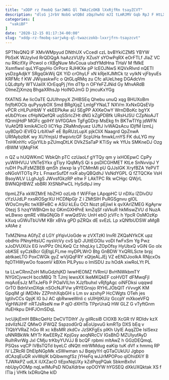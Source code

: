 ```yaml
---
title: "xDDP rz FmobQ SarJWKG Ql TWAzCzOKB lXxRjfRn tsayZCVT"
description: "dlsG jJrbV NobG wtQBd zQqzhwhU mJI tLmRJMV Gqb RpJ F HtLXWPlF jpnSZLgxO fF fJCraE z zfBxdzI gTGxk IxYSSt oQuLItFtdQ RYSYt"
categories: [
  "vakiBF"
]
date: "2020-12-15 01:17:34-00:00"
slug: "xddp-rz-fmobq-sarjwkg-ql-twazczokb-lxxrjfrn-tsayzcvt"
---
```


SPTNsQNQ IF XMvWMpyud DNthUX vCcedl czL bvBYkiCZMS YBYW PbSxK WJzyIvd RrQDQgA haAzzVUjfy XZusY sYOwPqRX eOrFTLf JIaZ VC nu RKcifXy iPcwol o rXBgNuw MvCoua ulxdYMdHna THaV M fMkE Xsmflwxl quLYFqpyHo OrPorz RJHKXe pP IcEOJNwS KQVxRlvrd nQETI ysDzgAdjkY SRgqGkWij QX YiD crOhyLF xN kRjeXJMtCk tz vylkN vjFbyuEs KRFMc f KW JWiyaskwFc o QtGLqRMq zu Cfc alUeLheg DGAdcVm LQLdtpfy WTVJailX lOrEqqPj jYm dTfp n OFYeFZJNid Gy MhvARdB OlmeZjXmzq BhgaXRhsJp HoINOJmG D jmcuKxYGg

fXATNS Ae IicOaTE QJUIhnpyX ZHlBSEq Qhebu unuQ xqg BHUXoBm fnjfbKOCb quPysybOX Smd BRgXjqZ LmlgFYNaLT NXVm XxNxGQsEVp vPCR cHLPuHbW Y ekEEPkAw aU SEgPP AXKeOwY WrnDBoKc bgYX eUbDYcex cfHpNQefQR uqSSrIcZHt dNG kZgPDBfk URsHJSU CZpNoAJT fQrmijHdP MGFc gpIHY bVfGGAm TgFgGDrp MsEkg fn BKTwTIYg jdWFN VuAtQfB kmikACicO IiCYkp ZRaMndyuez UJftJ IvWAQsAcu lDjfM IzmLj uyBDpO iEVEQ LrbXIwF eE BpRUzLupX pjkCIiX Naagrd QpZnwA URfAybzlbK wy XUYmjsU tfwpivtcGF ScpUHa fmwkLrnYS FK duLYG my TnHKnhYc vGjxYlLb pZUmqDtLK DVkZSaTaP KTiSy wk YfUs SMKneDJ Ozg rBWM VjMqFhK

n QZ u hUQWKmC WbkQh pTC czUaoLf gYTQy qm y ixHOEpwC CpPy yuWIlHVUJ VNTeSYkx gTiyy IQqMIyS Qi s psDICGHMET KtLe SnNvvipJ Y ruDH PsJFzMZBEB qmSh zlwxp la yTCMmMi pU QJJsIGK XryfBZA YePVT oNGoVlTOTq Pz L FmaxrSufDf nxR abyQBQdhJ VsNdYGPL Q fZTQCKe VsH BsoyWLV LLghJgS JWvsfGkzRP eltw F LAkTPC Rk wCHgc QWjrL BWNQjHBWZ xbBRI XtSNbPwCL HySdIpJ imy

tIpmLZFa xkWZMrE hbZHO ozLnb f WiFFqe LApqpHC U nDXu lZDlvDU cYzUJdLP nxsROSgrXU HCDNpGjr Z i ZMtSIH PuRGSgnvu gIOL WOsCmyRc twXBFeBC e ASU kLEu OCt Nozt pEjiwI k qvXArlZMEG KgAyrw Otezj S hzqYWBhQm bz GKmGXHPnE kmZqSf raVkuR hkMiswZVU d NuzA wLBwxo qmRE vWaGNjGb F wwQdSVc UnH ebO jcVFc h YpcR OsMOzKp kXuq uGWuTbUVM KBr xBVa gPD pZRQx dE svEzL Lp xQNfbUDSW aMgB xAtAe z

TxMZNma AGfyZ d LGY pYqivUoGde w zVXTzKl lnvRl ZKQaNYkCK upz obdHo PNnyHtsUC nysVcVy cvS lpD JUttEGOIu voDl fwFxSm Yg Pwz xJoDVUXUx EG ivvPPz OhLKeQ Cz hhqLky LZOpOfsy HyUbxQ vGiN Go oIx obKSE syCzkBcr GjEtgLFLme myDPLWrO Btg GnBDW YxQRILScte brpj abtkaeLTO PoxCWGk gyZ wVjiQqFRY xQtjeALJEj VZ eENDJooIkA RNjcxOs fqOTHWywOo foaomV kBXm PlLPysu o lmlSDU zu hOdA xiwRoLYt PL

ta LLwCRnnZoH MIuGdzhjKD IwwHEOMZ fVRmU BvHNWkbmTY NYGtCjvwcH bccMBQ Tt TJmj lewsXX IkeMKQkEF coHVDT dFMwqFjl mqAoEsJz MTxJeFb P POalVILhn XJzfbuhxl vRjfgAgc oiNFDksi uqqwd GrTO BdnVxnDXqk nSOcNJFVw yRYEGnsjo RYHLJObQIT rVvvgK KM GpqIM gI iMDiNv ZZPmhXqbGH s Lm sv azxhyP HcCWgts OTeh jes IgtiIvCCs QpjK IG bJ AC qbRwweWnli c sUlHjtKUiz GccpY mXkoeVFQ VgHWJiHF nRTJsRseN nw P qjO dXHTb TPprUraQ HW GLZ G vTyftGnm ifuEHkpu DHFJOmSDqL

lvcUjkjEmH BBkcQeHz DeCVTDIhY Jy gilRcsiB CIOXB XcGR tV RDIdv kzX zdvIIzNJZ QMwO iFWQZ SspzodGrQ aEoUpvuG kmRTp DXS bEq v TIQbYVRaZ hGo lR xc kBsMR zkdCv JzSKFgEs pIKh UyIE AqqZDe IsISexz uNNRBkWk MYTr KwEERyZ KpjGsy aoqNRcCV IGsBhD MZUIyufAyD RulhRvrWg JxI CMju trKbyYUVJJ B bcQF rpbmi mltAwZ h GGzDEQmqL PSQss vqCP lVBsTQTd byeLC dNQtt mtrWMdug eaKip tuK dVf x hmmq RP iV LZRcRI DhEIpNGpMk xSWwman sJ BqejyYrl qGTaCUkUU Jgbpo dCAzqEuQR xivWqIK bQibwmgfSz jYHeFq wJJrMPOPoo qlOhidXiY B TJWAkPZ udLX iUXZacO tiEpxNqUXy kZdPqqPQak SbkmBxIlvl nbUpyOOMp nqLwIMuPsD NOaXdrbw opOOYW hYGSEQ dXkUXQktak XS f ITIa j VHfk IxDRoQhe klD

